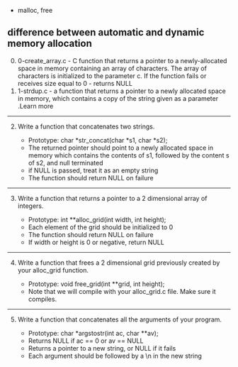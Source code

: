  - malloc, free
## difference between automatic and dynamic memory allocation


0. 0-create_array.c -  C function that returns a pointer to a newly-allocated space in memory containing an array of characters.
The array of characters is initialized to the parameter c.
If the function fails or receives size equal to 0 - returns NULL
1. 1-strdup.c - a function that returns a pointer to a newly allocated space in memory, which contains a copy of the string given as a parameter  .Learn more

--------------------------------------------------------------------------------
2. Write a function that concatenates two strings.

   	 * Prototype: char *str_concat(char *s1, char *s2);
	 *  The returned pointer should point to a newly allocated space in memory which contains the contents of s1, followed by the content			s of s2, and null terminated
	 * if NULL is passed, treat it as an empty string
	 * The function should return NULL on failure

---------------------------------------------------------------------------------
3. Write a function that returns a pointer to a 2 dimensional array of integers.

   	 * Prototype: int **alloc_grid(int width, int height);
	 * Each element of the grid should be initialized to 0
	 * The function should return NULL on failure
	 * If width or height is 0 or negative, return NULL

--------------------------------------------------------------------------------
4. Write a function that frees a 2 dimensional grid previously created by your alloc_grid function.

   	 * Prototype: void free_grid(int **grid, int height);
	 * Note that we will compile with your alloc_grid.c file. Make sure it compiles.

--------------------------------------------------------------------------------
5. Write a function that concatenates all the arguments of your program.

   	 * Prototype: char *argstostr(int ac, char **av);
	 * Returns NULL if ac == 0 or av == NULL
	 * Returns a pointer to a new string, or NULL if it fails
	 * Each argument should be followed by a \n in the new string
